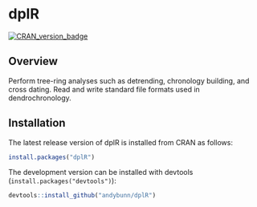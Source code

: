 # dplR

[![CRAN_version_badge](https://www.r-pkg.org/badges/version/dplR)](https://cran.r-project.org/package=dplR)

## Overview

Perform tree-ring analyses such as detrending, chronology building,
and cross dating. Read and write standard file formats used in
dendrochronology.

## Installation

The latest release version of dplR is installed from CRAN as follows:

```R
install.packages("dplR")
```

The development version can be installed with devtools
(`install.packages("devtools")`):

```R
devtools::install_github("andybunn/dplR")
```
